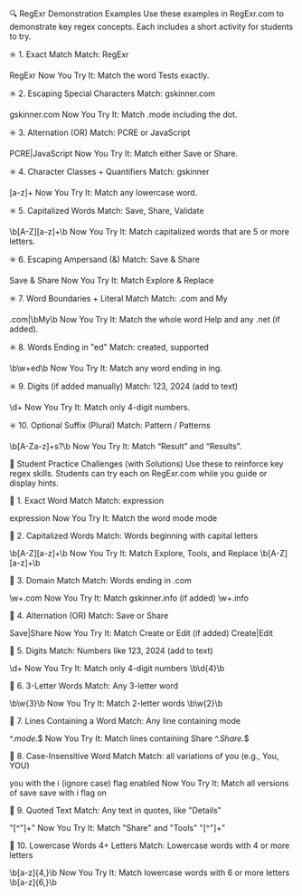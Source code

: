 🔍 RegExr Demonstration Examples
Use these examples in RegExr.com to demonstrate key regex concepts. Each includes a short activity for students to try.

✳️ 1. Exact Match
Match: RegExr

RegExr
Now You Try It:
Match the word Tests exactly.

✳️ 2. Escaping Special Characters
Match: gskinner.com

gskinner\.com
Now You Try It:
Match .mode including the dot.

✳️ 3. Alternation (OR)
Match: PCRE or JavaScript

PCRE|JavaScript
Now You Try It:
Match either Save or Share.

✳️ 4. Character Classes + Quantifiers
Match: gskinner

[a-z]+
Now You Try It:
Match any lowercase word.

✳️ 5. Capitalized Words
Match: Save, Share, Validate

\b[A-Z][a-z]+\b
Now You Try It:
Match capitalized words that are 5 or more letters.

✳️ 6. Escaping Ampersand (&)
Match: Save & Share

Save \& Share
Now You Try It:
Match Explore & Replace

✳️ 7. Word Boundaries + Literal Match
Match: .com and My

\.com|\bMy\b
Now You Try It:
Match the whole word Help and any .net (if added).

✳️ 8. Words Ending in "ed"
Match: created, supported

\b\w+ed\b
Now You Try It:
Match any word ending in ing.

✳️ 9. Digits (if added manually)
Match: 123, 2024 (add to text)

\d+
Now You Try It:
Match only 4-digit numbers.

✳️ 10. Optional Suffix (Plural)
Match: Pattern / Patterns

\b[A-Za-z]+s?\b
Now You Try It:
Match “Result” and “Results”.

🧠 Student Practice Challenges (with Solutions)
Use these to reinforce key regex skills. Students can try each on RegExr.com while you guide or display hints.

🧩 1. Exact Word Match
Match: expression

expression
Now You Try It:
Match the word mode
mode

🧩 2. Capitalized Words
Match: Words beginning with capital letters

\b[A-Z][a-z]+\b
Now You Try It:
Match Explore, Tools, and Replace
\b[A-Z][a-z]+\b

🧩 3. Domain Match
Match: Words ending in .com

\w+\.com
Now You Try It:
Match gskinner.info (if added)
\w+\.info

🧩 4. Alternation (OR)
Match: Save or Share

Save|Share
Now You Try It:
Match Create or Edit (if added)
Create|Edit

🧩 5. Digits
Match: Numbers like 123, 2024 (add to text)

\d+
Now You Try It:
Match only 4-digit numbers
\b\d{4}\b

🧩 6. 3-Letter Words
Match: Any 3-letter word

\b\w{3}\b
Now You Try It:
Match 2-letter words
\b\w{2}\b

🧩 7. Lines Containing a Word
Match: Any line containing mode

^.*mode.*$
Now You Try It:
Match lines containing Share
^.*Share.*$

🧩 8. Case-Insensitive Word Match
Match: all variations of you (e.g., You, YOU)

you with the i (ignore case) flag enabled
Now You Try It:
Match all versions of save
save with i flag on

🧩 9. Quoted Text
Match: Any text in quotes, like "Details"

\"[^\"]+\"
Now You Try It:
Match "Share" and "Tools"
\"[^\"]+\"

🧩 10. Lowercase Words 4+ Letters
Match: Lowercase words with 4 or more letters

\b[a-z]{4,}\b
Now You Try It:
Match lowercase words with 6 or more letters
\b[a-z]{6,}\b